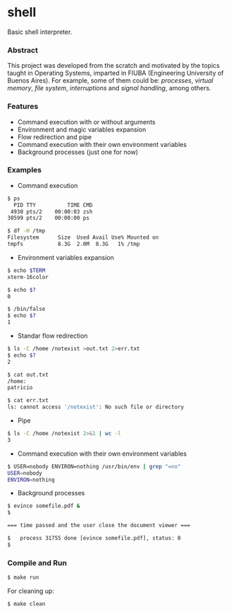 # shell

Basic shell interpreter.

### Abstract

This project was developed from the scratch and motivated by the topics taught in Operating Systems, imparted in FIUBA (Engineering University of Buenos Aires). For example, some of them could be: *processes*, *virtual memory*, *file system*, *interruptions* and *signal handling*, among others.  



### Features 

- Command execution with or without arguments
- Environment and magic variables expansion
- Flow redirection and pipe
- Command execution with their own environment variables
- Background processes (just one for now)  


### Examples

- Command execution

```bash
$ ps
  PID TTY          TIME CMD
 4930 pts/2    00:00:03 zsh
30599 pts/2    00:00:00 ps
```

```bash
$ df -H /tmp
Filesystem      Size  Used Avail Use% Mounted on
tmpfs           8.3G  2.0M  8.3G   1% /tmp
```

- Environment variables expansion

```bash
$ echo $TERM
xterm-16color

$ echo $?
0

$ /bin/false
$ echo $?
1
```

- Standar flow redirection

```bash
$ ls -C /home /notexist >out.txt 2>err.txt
$ echo $?
2

$ cat out.txt
/home:
patricio

$ cat err.txt
ls: cannot access '/notexist': No such file or directory
```

- Pipe

```bash
$ ls -C /home /notexist 2>&1 | wc -l
3
```

- Command execution with their own environment variables

```bash
$ USER=nobody ENVIRON=nothing /usr/bin/env | grep "=no"
USER=nobody
ENVIRON=nothing
```

- Background processes

```bash
$ evince somefile.pdf &
$ 

=== time passed and the user close the document viewer ===

$ 	process 31755 done [evince somefile.pdf], status: 0
$ 
```



### Compile and Run

```bash
$ make run
```

For cleaning up:

```bash
$ make clean
```

